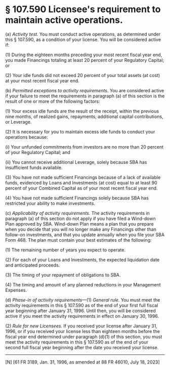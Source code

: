 # § 107.590   Licensee's requirement to maintain active operations.

(a) *Activity test.* You must conduct active operations, as determined under this § 107.590, as a condition of your license. You will be considered active if: 


(1) During the eighteen months preceding your most recent fiscal year end, you made Financings totaling at least 20 percent of your Regulatory Capital; or 


(2) Your idle funds did not exceed 20 percent of your total assets (at cost) at your most recent fiscal year end. 


(b) *Permitted exceptions to activity requirements.* You are considered active if your failure to meet the requirements in paragraph (a) of this section is the result of one or more of the following factors: 


(1) Your excess idle funds are the result of the receipt, within the previous nine months, of realized gains, repayments, additional capital contributions, or Leverage. 


(2) It is necessary for you to maintain excess idle funds to conduct your operations because: 


(i) Your unfunded commitments from investors are no more than 20 percent of your Regulatory Capital; and 


(ii) You cannot receive additional Leverage, solely because SBA has insufficient funds available. 


(3) You have not made sufficient Financings because of a lack of available funds, evidenced by Loans and Investments (at cost) equal to at least 90 percent of your Combined Capital as of your most recent fiscal year end. 


(4) You have not made sufficient Financings solely because SBA has restricted your ability to make investments. 


(c) *Applicability of activity requirements.* The activity requirements in paragraph (a) of this section do not apply if you have filed a Wind-down Plan approved by SBA. Wind-down Plan means a plan that you prepare when you decide that you will no longer make any Financings other than follow-on investments, and that you update annually when you file your SBA Form 468. The plan must contain your best estimates of the following: 


(1) The remaining number of years you expect to operate. 


(2) For each of your Loans and Investments, the expected liquidation date and anticipated proceeds. 


(3) The timing of your repayment of obligations to SBA. 


(4) The timing and amount of any planned reductions in your Management Expenses. 


(d) *Phase-in of activity requirements*—(1) *General rule.* You must meet the activity requirements in this § 107.590 as of the end of your first full fiscal year beginning after January 31, 1996. Until then, you will be considered active if you meet the activity requirements in effect on January 30, 1996. 


(2) *Rule for new Licensees.* If you received your license after January 31, 1996, or if you received your license less than eighteen months before the fiscal year end determined under paragraph (d)(1) of this section, you must meet the activity requirements in this § 107.590 as of the end of your second full fiscal year beginning after the date you received your license.



---

[N] [61 FR 3189, Jan. 31, 1996, as amended at 88 FR 46010, July 18, 2023] 






